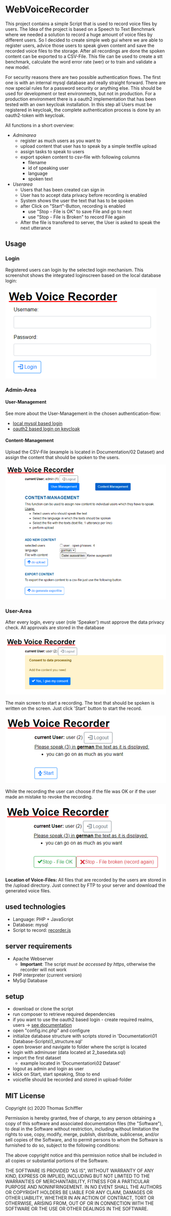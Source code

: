 # WebVoiceRecorder
This project contains a simple Script that is used to record voice files by users. The Idea of the project is based on a Speech to Text Benchmark where we needed a solution to record a huge amount of voice files by different users. So I decided to create simple web gui where we are able to register users, advice those users to speak given content and save the recorded voice files to the storage. After all recordings are done the spoken content can be exported to a CSV-File. This file can be used to create a stt benchmark, calculate the word error rate (wer) or to train and validate a new model.

For security reasons there are two possible authentication flows. The first one is with an internal mysql database and really straight forward. There are now special rules for a password security or anything else. This should be used for development or test environments, but not in production. For a production environment there is a oauth2 implementation that has been tested with an own keycloak installation. In this step all Users must be registered in keycloak, the complete authentication process is done by an oauth2-token with keycloak. 

All functions in a short overview:

- *Adminarea*
    - register as much users as you want to
    - upload content that user has to speak by a simple textfile upload
    - assign tasks to speak to users
    - export spoken content to csv-file with following columns
        - filename
        - id of speaking user
        - language
        - spoken text
- *Userarea*    
    - Users that has been created can sign in
    - User has to accept data privacy before recording is enabled
    - System shows the user the text that has to be spoken
    - after Click on "Start"-Button, recording is enabled
        - use "Stop - File is OK" to save File and go to next
        - use "Stop - File is Broken" to record File again
    - After the file is transfered to server, the User is asked to speak the next utterance  

## Usage

### Login
Registered users can login by the selected login mechanism. This screenshot shows the integrated loginscreen based on the local database login:

![Login Screen](https://github.com/tschiffler/WebVoiceRecorder/raw/main/Documentation/00%20images/screen_login.png "Login Screen")

### Admin-Area

#### User-Management
See more about the User-Management in the chosen authentication-flow:
- [local mysql based login](README_LOCALLOGIN.md)
- [oauth2 based login on keycloak](README_KEYCLOAK.md)

#### Content-Management
Upload the CSV-File (example is located in Documentation/02 Dataset) and assign the content that should be spoken to the users.

![manage content that users should speak](https://github.com/tschiffler/WebVoiceRecorder/raw/main/Documentation/00%20images/contentmanagement.png?raw=true "manage content that users should speak")

### User-Area
After every login, every user (role 'Speaker') must approve the data privacy check. All approvals are stored in the database

![data privacy approval](https://github.com/tschiffler/WebVoiceRecorder/raw/main/Documentation/00%20images/user_dataprivacy.png?raw=true "data privacy approval")

The main screen to start a recording. The text that should be spoken is written on the screen. Just click 'Start' button to start the record.

![start recording](https://github.com/tschiffler/WebVoiceRecorder/raw/main/Documentation/00%20images/user_speak_start.png?raw=true "start recording")

While the recording the user can choose if the file was OK or if the user made an mistake to revoke the recording.
 
![stop recording](https://github.com/tschiffler/WebVoiceRecorder/raw/main/Documentation/00%20images/user_speak_stop.png?raw=true "stop recording")

**Location of Voice-Files:** All files that are recorded by the users are stored in the /upload directory. Just connect by FTP to your server and download the generated voice files.

## used technologies
- Language: PHP + JavaScript
- Database: mysql
- Script to record: [recorder.js](https://github.com/mattdiamond/Recorderjs)

## server requirements
- Apache Webserver
    - **Important**: The script _must be accessed by https_, otherwise the recorder will not work
- PHP interpreter (current version)
- MySql Database 

## setup
- download or clone the script
- run composer to retrieve required dependencies
- if you want to use the oauth2 based login - create required realms, users -> [see documentation](README_KEYCLOAK.md)  
- open "config.inc.php" and configure
- initialize database structure with scripts stored in 'Documentation\01 Database-Scripts\1_structure.sql'
- open browser and navigate to folder where the script is located
- login with adminuser (data located at 2_basedata.sql)
- import the first dataset
  - example located in 'Documentation\02 Dataset' 
- logout as admin and login as user
- klick on Start, start speaking, Stop to end
- voicefile should be recorded and stored in upload-folder

## MIT License

Copyright (c) 2020 Thomas Schiffler

Permission is hereby granted, free of charge, to any person obtaining a copy of this software and associated documentation files (the "Software"), to deal in the Software without restriction, including without limitation the rights to use, copy, modify, merge, publish, distribute, sublicense, and/or sell copies of the Software, and to permit persons to whom the Software is furnished to do so, subject to the following conditions:

The above copyright notice and this permission notice shall be included in all copies or substantial portions of the Software.

THE SOFTWARE IS PROVIDED "AS IS", WITHOUT WARRANTY OF ANY KIND, EXPRESS OR IMPLIED, INCLUDING BUT NOT LIMITED TO THE WARRANTIES OF MERCHANTABILITY, FITNESS FOR A PARTICULAR PURPOSE AND NONINFRINGEMENT. IN NO EVENT SHALL THE AUTHORS OR COPYRIGHT HOLDERS BE LIABLE FOR ANY CLAIM, DAMAGES OR OTHER LIABILITY, WHETHER IN AN ACTION OF CONTRACT, TORT OR OTHERWISE, ARISING FROM, OUT OF OR IN CONNECTION WITH THE SOFTWARE OR THE USE OR OTHER DEALINGS IN THE SOFTWARE.
